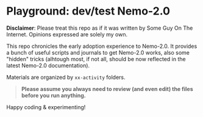 # Playground: dev/test Nemo-2.0

**Disclaimer**: Please treat this repo as if it was written by Some Guy On The Internet. Opinions
expressed are solely my own.

This repo chronicles the early adoption experience to Nemo-2.0. It provides a bunch of useful
scripts and journals to get Nemo-2.0 works, also some "hidden" tricks (alhtough most, if not all,
should be now reflected in the latest Nemo-2.0 documentation).

Materials are organized by `xx-activity` folders.

> **Please assume you always need to review (and even edit) the files before you run anything.**

Happy coding & experimenting!
